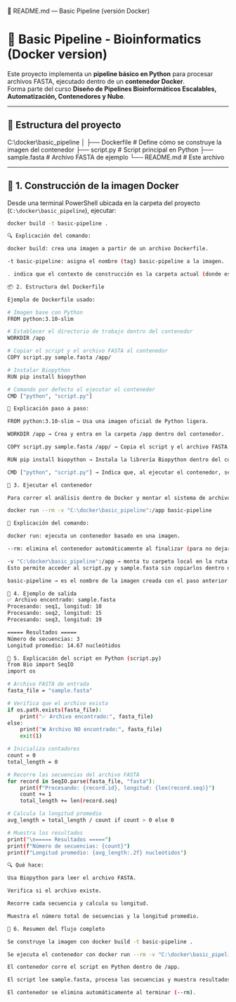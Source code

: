 🧬 README.md — Basic Pipeline (versión Docker)
# 🧬 Basic Pipeline - Bioinformatics (Docker version)

Este proyecto implementa un **pipeline básico en Python** para procesar archivos FASTA, ejecutado dentro de un **contenedor Docker**.  
Forma parte del curso **Diseño de Pipelines Bioinformáticos Escalables, Automatización, Contenedores y Nube**.

---

## 📁 Estructura del proyecto



C:\docker\basic_pipeline
│
├── Dockerfile # Define cómo se construye la imagen del contenedor
├── script.py # Script principal en Python
├── sample.fasta # Archivo FASTA de ejemplo
└── README.md # Este archivo


---

## 🐳 1. Construcción de la imagen Docker

Desde una terminal PowerShell ubicada en la carpeta del proyecto (`C:\docker\basic_pipeline`), ejecutar:

```bash
docker build -t basic-pipeline .

🔍 Explicación del comando:

docker build: crea una imagen a partir de un archivo Dockerfile.

-t basic-pipeline: asigna el nombre (tag) basic-pipeline a la imagen.

. indica que el contexto de construcción es la carpeta actual (donde está el Dockerfile).

📦 2. Estructura del Dockerfile

Ejemplo de Dockerfile usado:

# Imagen base con Python
FROM python:3.10-slim

# Establecer el directorio de trabajo dentro del contenedor
WORKDIR /app

# Copiar el script y el archivo FASTA al contenedor
COPY script.py sample.fasta /app/

# Instalar Biopython
RUN pip install biopython

# Comando por defecto al ejecutar el contenedor
CMD ["python", "script.py"]

🧩 Explicación paso a paso:

FROM python:3.10-slim → Usa una imagen oficial de Python ligera.

WORKDIR /app → Crea y entra en la carpeta /app dentro del contenedor.

COPY script.py sample.fasta /app/ → Copia el script y el archivo FASTA desde tu PC al contenedor.

RUN pip install biopython → Instala la librería Biopython dentro del contenedor.

CMD ["python", "script.py"] → Indica que, al ejecutar el contenedor, se correrá el script en Python.

🧠 3. Ejecutar el contenedor

Para correr el análisis dentro de Docker y montar el sistema de archivos local, ejecutar:

docker run --rm -v "C:\docker\basic_pipeline":/app basic-pipeline

🧩 Explicación del comando:

docker run: ejecuta un contenedor basado en una imagen.

--rm: elimina el contenedor automáticamente al finalizar (para no dejar residuos).

-v "C:\docker\basic_pipeline":/app → monta tu carpeta local en la ruta /app dentro del contenedor.
Esto permite acceder al script.py y sample.fasta sin copiarlos dentro de la imagen.

basic-pipeline → es el nombre de la imagen creada con el paso anterior.

🧪 4. Ejemplo de salida
✅ Archivo encontrado: sample.fasta
Procesando: seq1, longitud: 10
Procesando: seq2, longitud: 15
Procesando: seq3, longitud: 19

===== Resultados =====
Número de secuencias: 3
Longitud promedio: 14.67 nucleótidos

🧬 5. Explicación del script en Python (script.py)
from Bio import SeqIO
import os

# Archivo FASTA de entrada
fasta_file = "sample.fasta"

# Verifica que el archivo exista
if os.path.exists(fasta_file):
    print("✅ Archivo encontrado:", fasta_file)
else:
    print("❌ Archivo NO encontrado:", fasta_file)
    exit(1)

# Inicializa contadores
count = 0
total_length = 0

# Recorre las secuencias del archivo FASTA
for record in SeqIO.parse(fasta_file, "fasta"):
    print(f"Procesando: {record.id}, longitud: {len(record.seq)}")
    count += 1
    total_length += len(record.seq)

# Calcula la longitud promedio
avg_length = total_length / count if count > 0 else 0

# Muestra los resultados
print("\n===== Resultados =====")
print(f"Número de secuencias: {count}")
print(f"Longitud promedio: {avg_length:.2f} nucleótidos")

🔍 Qué hace:

Usa Biopython para leer el archivo FASTA.

Verifica si el archivo existe.

Recorre cada secuencia y calcula su longitud.

Muestra el número total de secuencias y la longitud promedio.

🧾 6. Resumen del flujo completo

Se construye la imagen con docker build -t basic-pipeline .

Se ejecuta el contenedor con docker run --rm -v "C:\docker\basic_pipeline":/app basic-pipeline

El contenedor corre el script en Python dentro de /app.

El script lee sample.fasta, procesa las secuencias y muestra resultados.

El contenedor se elimina automáticamente al terminar (--rm).